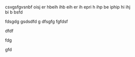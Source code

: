
csvgsfgvsnbf oisj er 
hbeih ihb eih
 er
 ih epri h ihp
 be iphip hi ihj\
  bi
  b 
  bsfd
  
fdsgdg
gsdsdfd
g
dfsgfg
fgfdsf

dfdf

fdg

gfd

